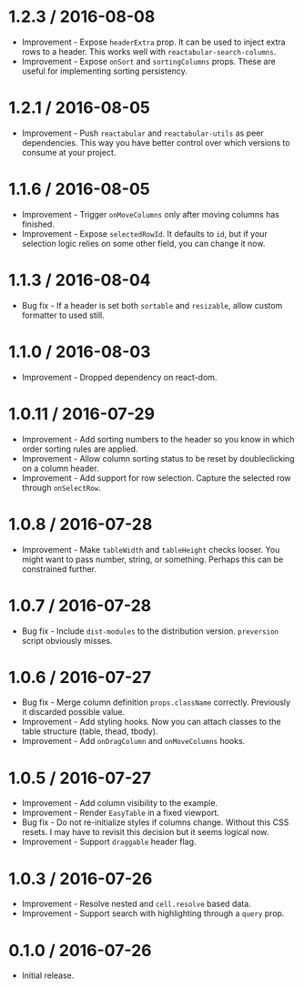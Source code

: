 1.2.3 / 2016-08-08
==================

  * Improvement - Expose `headerExtra` prop. It can be used to inject extra rows to a header. This works well with `reactabular-search-columns`.
  * Improvement - Expose `onSort` and `sortingColumns` props. These are useful for implementing sorting persistency.

1.2.1 / 2016-08-05
==================

  * Improvement - Push `reactabular` and `reactabular-utils` as peer dependencies. This way you have better control over which versions to consume at your project.

1.1.6 / 2016-08-05
==================

  * Improvement - Trigger `onMoveColumns` only after moving columns has finished.
  * Improvement - Expose `selectedRowId`. It defaults to `id`, but if your selection logic relies on some other field, you can change it now.

1.1.3 / 2016-08-04
==================

  * Bug fix - If a header is set both `sortable` and `resizable`, allow custom formatter to used still.

1.1.0 / 2016-08-03
==================

  * Improvement - Dropped dependency on react-dom.

1.0.11 / 2016-07-29
===================

  * Improvement - Add sorting numbers to the header so you know in which order sorting rules are applied.
  * Improvement - Allow column sorting status to be reset by doubleclicking on a column header.
  * Improvement - Add support for row selection. Capture the selected row through `onSelectRow`.

1.0.8 / 2016-07-28
==================

  * Improvement - Make `tableWidth` and `tableHeight` checks looser. You might want to pass number, string, or something. Perhaps this can be constrained further.

1.0.7 / 2016-07-28
==================

  * Bug fix - Include `dist-modules` to the distribution version. `preversion` script obviously misses.

1.0.6 / 2016-07-27
==================

  * Bug fix - Merge column definition `props.className` correctly. Previously it discarded possible value.
  * Improvement - Add styling hooks. Now you can attach classes to the table structure (table, thead, tbody).
  * Improvement - Add `onDragColumn` and `onMoveColumns` hooks.

1.0.5 / 2016-07-27
==================

  * Improvement - Add column visibility to the example.
  * Improvement - Render `EasyTable` in a fixed viewport.
  * Bug fix - Do not re-initialize styles if columns change. Without this CSS resets. I may have to revisit this decision but it seems logical now.
  * Improvement - Support `draggable` header flag.

1.0.3 / 2016-07-26
==================

  * Improvement - Resolve nested and `cell.resolve` based data.
  * Improvement - Support search with highlighting through a `query` prop.

0.1.0 / 2016-07-26
==================

  * Initial release.
